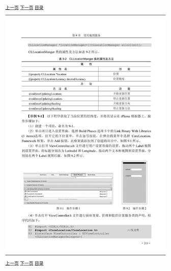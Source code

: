 [上一页](226.md) [下一页](228.md) [目录](../README.md)

***

![227](../images/227.png)

***

[上一页](226.md) [下一页](228.md) [目录](../README.md)
